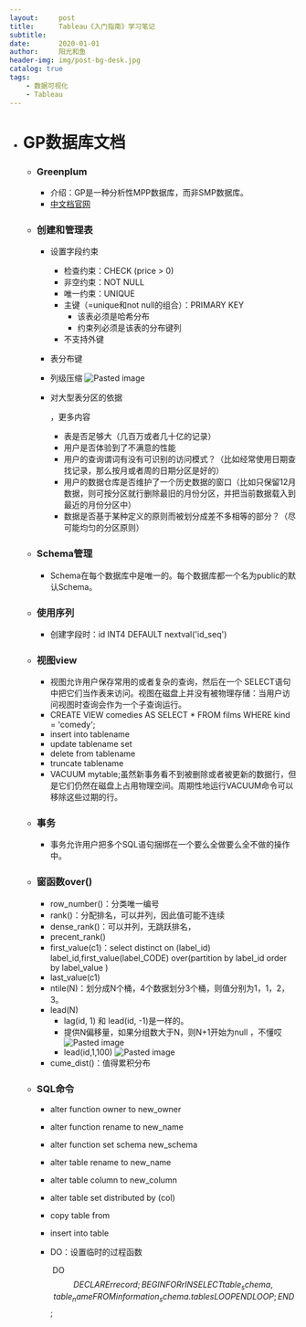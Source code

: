 ```yaml
---
layout:     post
title:      Tableau《入门指南》学习笔记
subtitle:   
date:       2020-01-01
author:     阳光和鱼
header-img: img/post-bg-desk.jpg
catalog: true
tags:
    - 数据可视化
    - Tableau
---
```


- # GP数据库文档

  - ### Greenplum

    - 介绍：GP是一种分析性MPP数据库，而非SMP数据库。
    - [中文档官网](https://gp-docs-cn.github.io/)

  - ### 创建和管理表

    - 设置字段约束

      - 检查约束：CHECK (price > 0)
      - 非空约束：NOT NULL
      - 唯一约束：UNIQUE
      - 主键（=unique和not null的组合）：PRIMARY KEY
        - 该表必须是哈希分布
        - 约束列必须是该表的分布键列
      - 不支持外键

    - 表分布键

    - 列级压缩 ![Pasted image](https://dynalist.io/u/56QowmZocvvh3nZu_L8rS-f6) 

    - 对大型表分区的依据

      ，更多内容

      - 表是否足够大（几百万或者几十亿的记录）
      - 用户是否体验到了不满意的性能
      - 用户的查询谓词有没有可识别的访问模式？（比如经常使用日期查找记录，那么按月或者周的日期分区是好的）
      - 用户的数据仓库是否维护了一个历史数据的窗口（比如只保留12月数据，则可按分区就行删除最旧的月份分区，并把当前数据载入到最近的月份分区中）
      - 数据是否基于某种定义的原则而被划分成差不多相等的部分？（尽可能均匀的分区原则）

  - ### Schema管理

    - Schema在每个数据库中是唯一的。每个数据库都一个名为public的默认Schema。

  - ### 使用序列

    - 创建字段时：id INT4 DEFAULT nextval('id_seq')

  - ### 视图view

    - 视图允许用户保存常用的或者复杂的查询，然后在一个 SELECT语句中把它们当作表来访问。视图在磁盘上并没有被物理存储：当用户访问视图时查询会作为一个子查询运行。
    - CREATE VIEW comedies AS SELECT * FROM films WHERE kind = 'comedy';
    - insert into tablename
    - update tablename set
    - delete from tablename
    - truncate tablename
    - VACUUM mytable;虽然新事务看不到被删除或者被更新的数据行，但是它们仍然在磁盘上占用物理空间。周期性地运行VACUUM命令可以移除这些过期的行。

  - ### 事务

    - 事务允许用户把多个SQL语句捆绑在一个要么全做要么全不做的操作中。

  - ### 窗函数over()

    - row_number()：分类唯一编号
    - rank()：分配排名，可以并列，因此值可能不连续
    - dense_rank()：可以并列，无跳跃排名，
    - precent_rank()
    - first_value(c1)：select distinct on (label_id) label_id,first_value(label_CODE) over(partition by label_id order by label_value ) 
    - last_value(c1)
    - ntile(N)：划分成N个桶，4个数据划分3个桶，则值分别为1，1，2，3。
    - lead(N)
      - lag(id, 1) 和 lead(id, -1)是一样的。
      - 提供N偏移量，如果分组数大于N，则N+1开始为null ，不懂哎![Pasted image](https://dynalist.io/u/dBmPAX0KrJXN_LZY8CazaX-e) 
      - lead(id,1,100)  ![Pasted image](https://dynalist.io/u/N_USfbndDM73CSQrF3YLQZ6S) 
    - cume_dist()：值得累积分布

  - ### SQL命令

    - alter function owner to new_owner

    - alter function rename to new_name

    - alter function set schema  new_schema

    - alter table rename to new_name

    - alter table column to new_column

    - alter table set distributed by (col)

    - copy table from 

    - insert into table

    - DO：设置临时的过程函数

      ​	DO $$DECLARE r record;
      ​	BEGIN
      ​		FOR r IN SELECT table_schema, table_name FROM information_schema.tables
      ​		LOOP
      ​		END LOOP;
      ​	END$$;